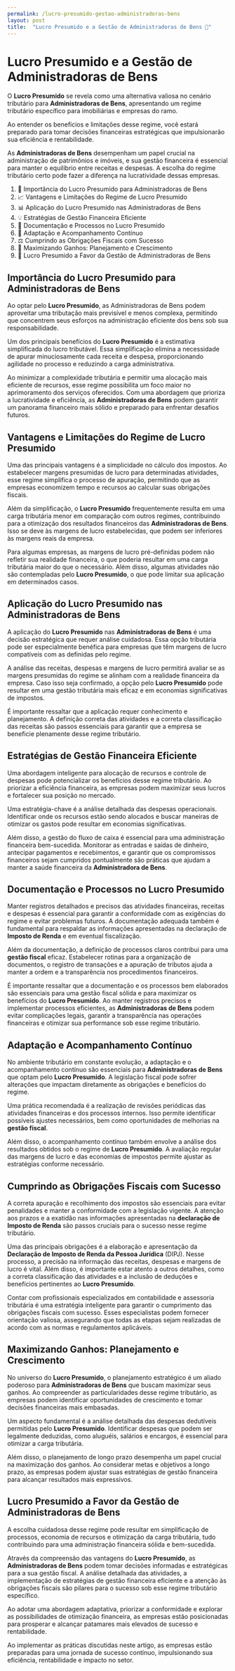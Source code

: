 ```yaml
---
permalink: /lucro-presumido-gestao-administradoras-bens
layout: post
title:  "Lucro Presumido e a Gestão de Administradoras de Bens 🏢"
---
```

<meta name="description" content="Saiba como o Lucro Presumido beneficia Administradoras de Bens, entendendo a tributação específica e o regime tributário para imobiliárias. Otimize sua gestão financeira!">

# Lucro Presumido e a Gestão de Administradoras de Bens

O **Lucro Presumido** se revela como uma alternativa valiosa no cenário tributário para **Administradoras de Bens**, apresentando um regime tributário específico para imobiliárias e empresas do ramo.

Ao entender os benefícios e limitações desse regime, você estará preparado para tomar decisões financeiras estratégicas que impulsionarão sua eficiência e rentabilidade.

As **Administradoras de Bens** desempenham um papel crucial na administração de patrimônios e imóveis, e sua gestão financeira é essencial para manter o equilíbrio entre receitas e despesas. A escolha do regime tributário certo pode fazer a diferença na lucratividade dessas empresas.

1.  💼 Importância do Lucro Presumido para Administradoras de Bens
2.  📈 Vantagens e Limitações do Regime de Lucro Presumido
3.  📊 Aplicação do Lucro Presumido nas Administradoras de Bens
4.  💡 Estratégias de Gestão Financeira Eficiente
5.  🧾 Documentação e Processos no Lucro Presumido
6.  🔄 Adaptação e Acompanhamento Contínuo
7.  ⚖️ Cumprindo as Obrigações Fiscais com Sucesso
8.  🚀 Maximizando Ganhos: Planejamento e Crescimento
9.  🔗 Lucro Presumido a Favor da Gestão de Administradoras de Bens

## Importância do Lucro Presumido para Administradoras de Bens

Ao optar pelo **Lucro Presumido**, as Administradoras de Bens podem aproveitar uma tributação mais previsível e menos complexa, permitindo que concentrem seus esforços na administração eficiente dos bens sob sua responsabilidade.

Um dos principais benefícios do **Lucro Presumido** é a estimativa simplificada do lucro tributável. Essa simplificação elimina a necessidade de apurar minuciosamente cada receita e despesa, proporcionando agilidade no processo e reduzindo a carga administrativa.

Ao minimizar a complexidade tributária e permitir uma alocação mais eficiente de recursos, esse regime possibilita um foco maior no aprimoramento dos serviços oferecidos. Com uma abordagem que prioriza a lucratividade e eficiência, as **Administradoras de Bens** podem garantir um panorama financeiro mais sólido e preparado para enfrentar desafios futuros.

## Vantagens e Limitações do Regime de Lucro Presumido

Uma das principais vantagens é a simplicidade no cálculo dos impostos. Ao estabelecer margens presumidas de lucro para determinadas atividades, esse regime simplifica o processo de apuração, permitindo que as empresas economizem tempo e recursos ao calcular suas obrigações fiscais.

Além da simplificação, o **Lucro Presumido** frequentemente resulta em uma carga tributária menor em comparação com outros regimes, contribuindo para a otimização dos resultados financeiros das **Administradoras de Bens**. Isso se deve às margens de lucro estabelecidas, que podem ser inferiores às margens reais da empresa.

Para algumas empresas, as margens de lucro pré-definidas podem não refletir sua realidade financeira, o que poderia resultar em uma carga tributária maior do que o necessário. Além disso, algumas atividades não são contempladas pelo **Lucro Presumido**, o que pode limitar sua aplicação em determinados casos.

## Aplicação do Lucro Presumido nas Administradoras de Bens

A aplicação do **Lucro Presumido** nas **Administradoras de Bens** é uma decisão estratégica que requer análise cuidadosa. Essa opção tributária pode ser especialmente benéfica para empresas que têm margens de lucro compatíveis com as definidas pelo regime.

A análise das receitas, despesas e margens de lucro permitirá avaliar se as margens presumidas do regime se alinham com a realidade financeira da empresa. Caso isso seja confirmado, a opção pelo **Lucro Presumido** pode resultar em uma gestão tributária mais eficaz e em economias significativas de impostos.

É importante ressaltar que a aplicação requer conhecimento e planejamento. A definição correta das atividades e a correta classificação das receitas são passos essenciais para garantir que a empresa se beneficie plenamente desse regime tributário.

## Estratégias de Gestão Financeira Eficiente

Uma abordagem inteligente para alocação de recursos e controle de despesas pode potencializar os benefícios desse regime tributário. Ao priorizar a eficiência financeira, as empresas podem maximizar seus lucros e fortalecer sua posição no mercado.

Uma estratégia-chave é a análise detalhada das despesas operacionais. Identificar onde os recursos estão sendo alocados e buscar maneiras de otimizar os gastos pode resultar em economias significativas.

Além disso, a gestão do fluxo de caixa é essencial para uma administração financeira bem-sucedida. Monitorar as entradas e saídas de dinheiro, antecipar pagamentos e recebimentos, e garantir que os compromissos financeiros sejam cumpridos pontualmente são práticas que ajudam a manter a saúde financeira da **Administradora de Bens**.

## Documentação e Processos no Lucro Presumido

Manter registros detalhados e precisos das atividades financeiras, receitas e despesas é essencial para garantir a conformidade com as exigências do regime e evitar problemas futuros. A documentação adequada também é fundamental para respaldar as informações apresentadas na declaração de **Imposto de Renda** e em eventual fiscalização.

Além da documentação, a definição de processos claros contribui para uma **gestão fiscal** eficaz. Estabelecer rotinas para a organização de documentos, o registro de transações e a apuração de tributos ajuda a manter a ordem e a transparência nos procedimentos financeiros.

É importante ressaltar que a documentação e os processos bem elaborados são essenciais para uma gestão fiscal sólida e para maximizar os benefícios do **Lucro Presumido**. Ao manter registros precisos e implementar processos eficientes, as **Administradoras de Bens** podem evitar complicações legais, garantir a transparência nas operações financeiras e otimizar sua performance sob esse regime tributário.

## Adaptação e Acompanhamento Contínuo

No ambiente tributário em constante evolução, a adaptação e o acompanhamento contínuo são essenciais para **Administradoras de Bens** que optam pelo **Lucro Presumido**. A legislação fiscal pode sofrer alterações que impactam diretamente as obrigações e benefícios do regime.

Uma prática recomendada é a realização de revisões periódicas das atividades financeiras e dos processos internos. Isso permite identificar possíveis ajustes necessários, bem como oportunidades de melhorias na **gestão fiscal**.

Além disso, o acompanhamento contínuo também envolve a análise dos resultados obtidos sob o regime de **Lucro Presumido**. A avaliação regular das margens de lucro e das economias de impostos permite ajustar as estratégias conforme necessário.

## Cumprindo as Obrigações Fiscais com Sucesso

A correta apuração e recolhimento dos impostos são essenciais para evitar penalidades e manter a conformidade com a legislação vigente. A atenção aos prazos e a exatidão nas informações apresentadas na **declaração de Imposto de Renda** são passos cruciais para o sucesso nesse regime tributário.

Uma das principais obrigações é a elaboração e apresentação da **Declaração de Imposto de Renda da Pessoa Jurídica** (DIPJ). Nesse processo, a precisão na informação das receitas, despesas e margens de lucro é vital. Além disso, é importante estar atento a outros detalhes, como a correta classificação das atividades e a inclusão de deduções e benefícios pertinentes ao **Lucro Presumido**.

Contar com profissionais especializados em contabilidade e assessoria tributária é uma estratégia inteligente para garantir o cumprimento das obrigações fiscais com sucesso. Esses especialistas podem fornecer orientação valiosa, assegurando que todas as etapas sejam realizadas de acordo com as normas e regulamentos aplicáveis.

## Maximizando Ganhos: Planejamento e Crescimento

No universo do **Lucro Presumido**, o planejamento estratégico é um aliado poderoso para **Administradoras de Bens** que buscam maximizar seus ganhos. Ao compreender as particularidades desse regime tributário, as empresas podem identificar oportunidades de crescimento e tomar decisões financeiras mais embasadas.

Um aspecto fundamental é a análise detalhada das despesas dedutíveis permitidas pelo **Lucro Presumido**. Identificar despesas que podem ser legalmente deduzidas, como aluguéis, salários e encargos, é essencial para otimizar a carga tributária.

Além disso, o planejamento de longo prazo desempenha um papel crucial na maximização dos ganhos. Ao considerar metas e objetivos a longo prazo, as empresas podem ajustar suas estratégias de gestão financeira para alcançar resultados mais expressivos.

## Lucro Presumido a Favor da Gestão de Administradoras de Bens

A escolha cuidadosa desse regime pode resultar em simplificação de processos, economia de recursos e otimização da carga tributária, tudo contribuindo para uma administração financeira sólida e bem-sucedida.

Através da compreensão das vantagens do **Lucro Presumido**, as **Administradoras de Bens** podem tomar decisões informadas e estratégicas para a sua gestão fiscal. A análise detalhada das atividades, a implementação de estratégias de gestão financeira eficiente e a atenção às obrigações fiscais são pilares para o sucesso sob esse regime tributário específico.

Ao adotar uma abordagem adaptativa, priorizar a conformidade e explorar as possibilidades de otimização financeira, as empresas estão posicionadas para prosperar e alcançar patamares mais elevados de sucesso e rentabilidade.

Ao implementar as práticas discutidas neste artigo, as empresas estão preparadas para uma jornada de sucesso contínuo, impulsionando sua eficiência, rentabilidade e impacto no setor.
